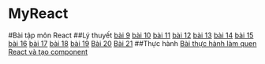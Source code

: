 # MyReact
#Bài tập môn React
##Lý thuyết
[bài 9](https://codepen.io/nguyenngocxuanquynh/pen/vYrKmmQ)
[bài 10](https://codepen.io/nguyenngocxuanquynh/pen/JjZKJEV)
[bài 11](https://codepen.io/nguyenngocxuanquynh/pen/mdKWvOR)
[bài 12](https://codepen.io/nguyenngocxuanquynh/pen/qBKrgRE)
[bài 13](https://codepen.io/nguyenngocxuanquynh/pen/zYaZXYP)
[bài 14](https://codepen.io/nguyenngocxuanquynh/pen/xxzdqYa)
[bài 15](https://codepen.io/nguyenngocxuanquynh/pen/KKemmzo)
[bài 16](https://codepen.io/nguyenngocxuanquynh/pen/WNyXLOa)
[bài 17](https://codepen.io/nguyenngocxuanquynh/pen/VwdrqRr)
[bài 18](https://codepen.io/nguyenngocxuanquynh/pen/ZERqMxQ)
[bài 19](https://codepen.io/nguyenngocxuanquynh/pen/abKXjEK)
[Bài 20](https://codepen.io/nguyenngocxuanquynh/pen/mdKvjKb)
[Bài 21](https://codepen.io/nguyenngocxuanquynh/pen/GRGzBGR)
##Thực hành
[Bài thực hành làm quen React và tạo component](https://codesandbox.io/s/old-cdn-lvgorj?file=/src/App.js)
